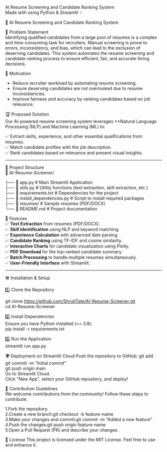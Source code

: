  AI Resume Screening and Candidate Ranking System  
Made with using Python & Streamlit ✨  

📄 AI Resume Screening and Candidate Ranking System

 🚀 Problem Statement  
Identifying qualified candidates from a large pool of resumes is a complex and time-consuming task for recruiters. Manual screening is prone to errors, inconsistency, and bias, which can lead to the exclusion of deserving candidates. This system automates the resume screening and candidate ranking process to ensure efficient, fair, and accurate hiring decisions.

 🎯 Motivation  
- Reduce recruiter workload by automating resume screening.  
- Ensure deserving candidates are not overlooked due to resume inconsistencies.  
- Improve fairness and accuracy by ranking candidates based on job relevance.  

 🏆 Proposed Solution  
Our AI-powered resume screening system leverages **Natural Language Processing (NLP) and Machine Learning (ML) to:

✅ Extract skills, experience, and other essential qualifications from resumes.  
✅ Match candidate profiles with the job description.  
✅ Rank candidates based on relevance and present visual insights.  

---

 📂 Project Structure  
📂 AI-Resume-Screener/ 

├── 📄 app.py # Main Streamlit Application   
├── 📄 utils.py # Utility functions (text extraction, skill extraction, etc.)  
├── 📄 requirements.txt # Dependencies for the project   
├── 📄 install_dependencies.py # Script to install required packages   
├── 📂 resumes/ # Sample resumes (PDF/DOCX)   
└── 📄 README.md # Project documentation  

🔧 Features  
✅ **Text Extraction** from resumes (PDF/DOCX).    
✅ **Skill Identification** using NLP and keyword matching.    
✅ **Experience Calculation** with advanced date parsing.    
✅ **Candidate Ranking** using TF-IDF and cosine similarity.    
✅ **Interactive Charts** for candidate visualization using Plotly.    
✅ **PDF Download** for the top-ranked candidate summary.    
✅ **Batch Processing** to handle multiple resumes simultaneously.    
✅ **User-Friendly Interface** with Streamlit.     

---
🛠️ Installation & Setup  

 1️⃣ Clone the Repository    

git clone https://github.com/ShrutiTate/AI-Resume-Screener.git  
cd AI-Resume-Screener  

2️⃣ Install Dependencies  
Ensure you have Python installed (>= 3.8):  
pip install -r requirements.txt  

3️⃣ Run the Application  
streamlit run app.py  

🌍 Deployment on Streamlit Cloud
Push the repository to GitHub:
git add .  
git commit -m "Initial commit"  
git push origin main  
Go to Streamlit Cloud.  
Click "New App", select your GitHub repository, and deploy!  

🤝 Contribution Guidelines  
We welcome contributions from the community! Follow these steps to contribute:

1.Fork the repository.  
2.Create a new branch:git checkout -b feature-name  
3.Make your changes and commit:git commit -m "Added a new feature"  
4.Push the changes:git push origin feature-name   
5.Open a Pull Request (PR) and describe your changes.  

📜 License
This project is licensed under the MIT License. Feel free to use and enhance it.


